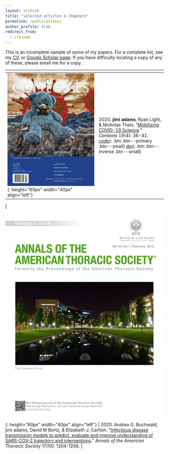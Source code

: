 ```yaml
---
layout: archive
title: "selected articles & chapters"
permalink: /publications/
author_profile: true
redirect_from:
  - /resume
---
```

This is an incomplete sample of some of my papers. For a complete list, see my [CV](/cv/), or [Google Scholar page](https://scholar.google.com/citations?user=G-u6TvEAAAAJ). If you have difficulty locating a copy of any of these, please email me for a copy.

| <!-- -->    | <!-- -->    |
|-|---------------|
|![](../images/ctx.png){: height="60px" width="40px" align="left"} | 2020. **jimi adams**, Ryan Light, & Nicholas Theis. “[Mobilizing COVID-19 Science](https://jimiadams.github.io/Contexts_PubMed/).” *Contexts* 19(4): 36-41. <br> [code](https://github.com/jimiadams/Contexts_PubMed){: .btn .btn--primary .btn--small} [doi](https://doi.org/10.1177/1536504220977933){: .btn .btn--inverse .btn--small}|

|![](../images/aats.png){: height="60px" width="40px" align="left"} | 2020. Andrea G. Buchwald, jimi adams, David M Bortz, & Elizabeth J. Carlton. “[Infectious disease transmission models to predict, evaluate and improve understanding of SARS-COV-2 trajectory and interventions](https://www.atsjournals.org/doi/full/10.1513/AnnalsATS.202005-501PS).” *Annals of the American Thoracic Society* 17(10): 1204-1206. |
